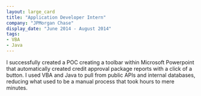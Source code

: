 ```yaml
---
layout: large_card
title: "Application Developer Intern"
company: "JPMorgan Chase"
display_date: "June 2014 - August 2014"
tags: 
- VBA
- Java
---
```


I successfully created a POC creating a toolbar within Microsoft Powerpoint
that automatically created credit approval package reports with a click of a button.
I used VBA and Java to pull from public APIs and internal databases,
reducing what used to be a manual process that took hours to mere minutes.